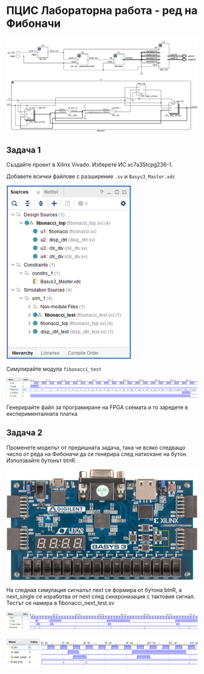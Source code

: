 # ПЦИС Лабораторна работа - ред на Фибоначи

![блокова схема](fibonacci-block.png)
![схема](fibonacci-sch.png)

## Задача 1

Създайте проект в Xilinx Vivado. Изберете ИС xc7a35tcpg236-1.

Добавете всички файлове с разширение `.sv` и `Basys3_Master.xdc`

![design structure](sources.png)

Симулирайте модула `fibonacci_test`

![fibonacci_test simulation](fibonacci-sim-dec.png)

Генерирайте файл за програмиране на FPGA схемата и го заредете в експерименталната платка

## Задача 2

Променете моделът от предишната задача, така че всяко следващо число от реда на Фибоначи да се генерира след натискане на бутон. Използвайте бутонът btnR.

![бутон btnR](xilinx-basys-3-btnR.jpg)

На следнаа симулация сигналът next се формира от бутона btnR, a next_single се изработва от next след синхронизация с тактовия сигнал. Тестът се намира в fibonacci_next_test.sv

![next](next_single.png)

![next zoom](next_single_zoom.png)

